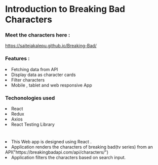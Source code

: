 # Introduction to Breaking Bad Characters


### Meet the characters here :
https://saitejakalepu.github.io/Breaking-Bad/

### Features :
<li>Fetching data from API</li>
<li>Display data as character cards</li>
<li>Filter characters</li>
<li>Mobile , tablet and web responsive App</li>

### Techonologies used

<li>React</li>
<li>Redux</li>
<li>Axios</li>
<li>React Testing Library</li>

#

<li>This Web app is designed using React .</li>
<li>Application renders the characters of breaking bad(tv series) from an API("https://breakingbadapi.com/api/characters/")</li>
<li>Application filters the characters based on search input.</li>
